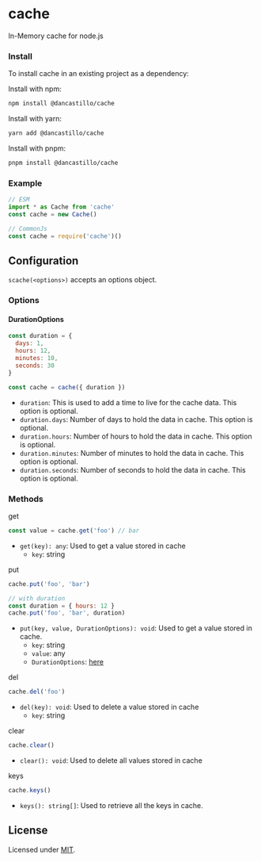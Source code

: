 # cache

In-Memory cache for node.js

### Install

To install cache in an existing project as a dependency:

Install with npm:
```sh
npm install @dancastillo/cache
```
Install with yarn:
```sh
yarn add @dancastillo/cache
```
Install with pnpm:
```sh
pnpm install @dancastillo/cache
```

### Example

```js
// ESM
import * as Cache from 'cache'
const cache = new Cache()

// CommonJs
const cache = require('cache')()
```
## Configuration

`scache(<options>)` accepts an options object.

### Options

#### DurationOptions

```js
const duration = {
  days: 1,
  hours: 12,
  minutes: 10,
  seconds: 30
}

const cache = cache({ duration })
```

- `duration`: This is used to add a time to live for the cache data. This option is optional.
- `duration.days`: Number of days to hold the data in cache. This option is optional.
- `duration.hours`: Number of hours to hold the data in cache. This option is optional.
- `duration.minutes`: Number of minutes to hold the data in cache. This option is optional.
- `duration.seconds`: Number of seconds to hold the data in cache. This option is optional.

### Methods

get
```js
const value = cache.get('foo') // bar
```

- `get(key): any`: Used to get a value stored in cache
  - `key`: string 

put
```js
cache.put('foo', 'bar')

// with duration
const duration = { hours: 12 }
cache.put('foo', 'bar', duration)
```

- `put(key, value, DurationOptions): void`: Used to get a value stored in cache.
  - `key`: string
  - `value`: any
  - `DurationOptions`: [here](#DurationOptions)

del
```js
cache.del('foo')
```

- `del(key): void`: Used to delete a value stored in cache
  - `key`: string 

clear
```js
cache.clear()
```

- `clear(): void`: Used to delete all values stored in cache

keys
```js
cache.keys()
```

- `keys(): string[]`: Used to retrieve all the keys in cache.


## License

Licensed under [MIT](./LICENSE).
